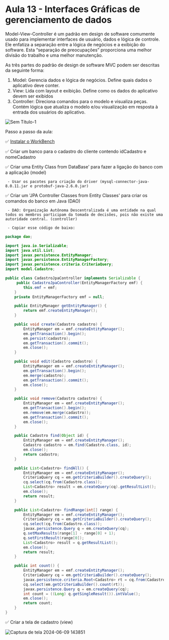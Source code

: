 # Aula 13 - Interfaces Gráficas de gerenciamento de dados

Model-View-Controller é um padrão em design de software comumente usado para implementar interfaces de usuário, dados e lógica de controle. Ele enfatiza a separação entre a lógica de negócios e a exibição do software. Esta “separação de preocupações” proporciona uma melhor divisão do trabalho e uma melhor manutenção.

As três partes do padrão de design de software MVC podem ser descritas da seguinte forma:

1. Model: Gerencia dados e lógica de negócios. Define quais dados o aplicativo deve conter.
2. View: Lida com layout e exibição. Define como os dados do aplicativo devem ser exibidos
3. Controller: Direciona comandos para o modelo e visualiza peças. Contém lógica que atualiza o modelo e/ou visualização em resposta à entrada dos usuários do aplicativo.

![Sem Título-1](https://github.com/brunamota/POO/assets/66503956/11ae183d-3ec9-4b08-8163-a2039f82e0be)

Passo a passo da aula:

:white_check_mark: [Instalar o WorkBench](https://dev.mysql.com/downloads/file/?id=528489)

:white_check_mark: Criar um banco para o cadastro do cliente contendo idCadastro e nomeCadastro

:white_check_mark: Criar uma Entity Class from DataBase' para fazer a ligação do banco com a aplicação (model)

     - Usar os pacotes para criação do driver (mysql-connector-java-8.0.11.jar e protobuf-java-2.6.0.jar)

:white_check_mark: Criar um 'JPA Controller Classes from Entity Classes' para criar os comandos do banco em Java (DAO)

     - DAO: Organização Autônoma Descentralizada é uma entidade na qual todos os membros participam da tomada de decisões, pois não existe uma autoridade central. (controller)
     
     - Copiar esse código de baixo:
     
``` Java
package dao;

import java.io.Serializable;
import java.util.List;
import javax.persistence.EntityManager;
import javax.persistence.EntityManagerFactory;
import javax.persistence.criteria.CriteriaQuery;
import model.Cadastro;

public class CadastroJpaController implements Serializable {
     public CadastroJpaController(EntityManagerFactory emf) {
        this.emf = emf;
    }
    private EntityManagerFactory emf = null;

    public EntityManager getEntityManager() {
        return emf.createEntityManager();
    }

    public void create(Cadastro cadastro) {
        EntityManager em = emf.createEntityManager();
        em.getTransaction().begin();
        em.persist(cadastro);
        em.getTransaction().commit();
        em.close();
    }

    public void edit(Cadastro cadastro) {
        EntityManager em = emf.createEntityManager();
        em.getTransaction().begin();
        em.merge(cadastro);
        em.getTransaction().commit();
        em.close();
    }

    public void remove(Cadastro cadastro) {
        EntityManager em = emf.createEntityManager();
        em.getTransaction().begin();
        em.remove(em.merge(cadastro));
        em.getTransaction().commit();
        em.close();
    }

    public Cadastro find(Object id) {
        EntityManager em = emf.createEntityManager();
        Cadastro cadastro = em.find(Cadastro.class, id);
        em.close();
        return cadastro;
    }

    public List<Cadastro> findAll() {
        EntityManager em = emf.createEntityManager();
        CriteriaQuery cq = em.getCriteriaBuilder().createQuery();
        cq.select(cq.from(Cadastro.class));
        List<Cadastro> result = em.createQuery(cq).getResultList();
        em.close();
        return result;
    }

    public List<Cadastro> findRange(int[] range) {
        EntityManager em = emf.createEntityManager();
        CriteriaQuery cq = em.getCriteriaBuilder().createQuery();
        cq.select(cq.from(Cadastro.class));
        javax.persistence.Query q = em.createQuery(cq);
        q.setMaxResults(range[1] - range[0] + 1);
        q.setFirstResult(range[0]);
        List<Cadastro> result = q.getResultList();
        em.close();
        return result;
    }

    public int count() {
        EntityManager em = emf.createEntityManager();
        CriteriaQuery cq = em.getCriteriaBuilder().createQuery();
        javax.persistence.criteria.Root<Cadastro> rt = cq.from(Cadastro.class);
        cq.select(em.getCriteriaBuilder().count(rt));
        javax.persistence.Query q = em.createQuery(cq);
        int count = ((Long) q.getSingleResult()).intValue();
        em.close();
        return count;
    }
}
```

:white_check_mark: Criar a tela de cadastro (view)

![Captura de tela 2024-06-09 143851](https://github.com/brunamota/POO/assets/66503956/194d8d13-44d2-4de4-ae73-4d3c00c6b675)


